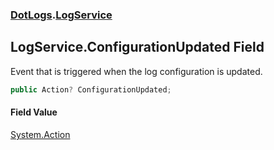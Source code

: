 ### [DotLogs](DotLogs.md 'DotLogs').[LogService](DotLogs.LogService.md 'DotLogs\.LogService')

## LogService\.ConfigurationUpdated Field

Event that is triggered when the log configuration is updated\.

```csharp
public Action? ConfigurationUpdated;
```

#### Field Value
[System\.Action](https://learn.microsoft.com/en-us/dotnet/api/system.action 'System\.Action')